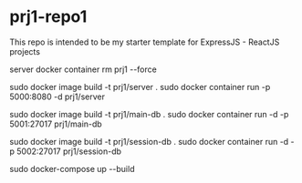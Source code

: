 # prj1-repo1
This repo is intended to be my starter template for ExpressJS - ReactJS projects

server
docker container rm prj1 --force

sudo docker image build -t prj1/server .
sudo docker container run -p 5000:8080 -d prj1/server


sudo docker image build -t prj1/main-db .
sudo docker container run -d -p 5001:27017 prj1/main-db

sudo docker image build -t prj1/session-db .
sudo docker container run -d -p 5002:27017 prj1/session-db

sudo docker-compose up --build